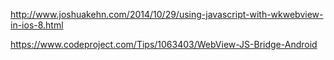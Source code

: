 http://www.joshuakehn.com/2014/10/29/using-javascript-with-wkwebview-in-ios-8.html

https://www.codeproject.com/Tips/1063403/WebView-JS-Bridge-Android